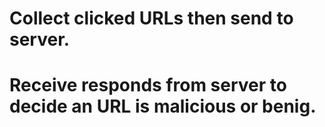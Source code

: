 # Collect clicked URLs then send to server.
# Receive responds from server to decide an URL is malicious or benig.
